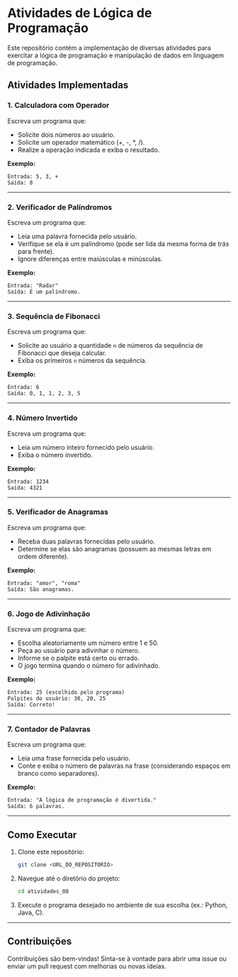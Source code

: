 # Atividades de Lógica de Programação

Este repositório contém a implementação de diversas atividades para exercitar a lógica de programação e manipulação de dados em linguagem de programação.

## Atividades Implementadas

### 1. Calculadora com Operador
Escreva um programa que:
- Solicite dois números ao usuário.
- Solicite um operador matemático (+, -, *, /).
- Realize a operação indicada e exiba o resultado.

**Exemplo:**
```
Entrada: 5, 3, +
Saída: 8
```

---

### 2. Verificador de Palíndromos
Escreva um programa que:
- Leia uma palavra fornecida pelo usuário.
- Verifique se ela é um palíndromo (pode ser lida da mesma forma de trás para frente).
- Ignore diferenças entre maiúsculas e minúsculas.

**Exemplo:**
```
Entrada: "Radar"
Saída: É um palíndromo.
```

---

### 3. Sequência de Fibonacci
Escreva um programa que:
- Solicite ao usuário a quantidade `n` de números da sequência de Fibonacci que deseja calcular.
- Exiba os primeiros `n` números da sequência.

**Exemplo:**
```
Entrada: 6
Saída: 0, 1, 1, 2, 3, 5
```

---

### 4. Número Invertido
Escreva um programa que:
- Leia um número inteiro fornecido pelo usuário.
- Exiba o número invertido.

**Exemplo:**
```
Entrada: 1234
Saída: 4321
```

---

### 5. Verificador de Anagramas
Escreva um programa que:
- Receba duas palavras fornecidas pelo usuário.
- Determine se elas são anagramas (possuem as mesmas letras em ordem diferente).

**Exemplo:**
```
Entrada: "amor", "roma"
Saída: São anagramas.
```

---

### 6. Jogo de Adivinhação
Escreva um programa que:
- Escolha aleatoriamente um número entre 1 e 50.
- Peça ao usuário para adivinhar o número.
- Informe se o palpite está certo ou errado.
- O jogo termina quando o número for adivinhado.

**Exemplo:**
```
Entrada: 25 (escolhido pelo programa)
Palpites do usuário: 30, 20, 25
Saída: Correto!
```

---

### 7. Contador de Palavras
Escreva um programa que:
- Leia uma frase fornecida pelo usuário.
- Conte e exiba o número de palavras na frase (considerando espaços em branco como separadores).

**Exemplo:**
```
Entrada: "A lógica de programação é divertida."
Saída: 6 palavras.
```

---

## Como Executar
1. Clone este repositório:
   ```bash
   git clone <URL_DO_REPOSITORIO>
   ```

2. Navegue até o diretório do projeto:
   ```bash
   cd atividades_08
   ```

3. Execute o programa desejado no ambiente de sua escolha (ex.: Python, Java, C).

---

## Contribuições
Contribuições são bem-vindas! Sinta-se à vontade para abrir uma issue ou enviar um pull request com melhorias ou novas ideias.
